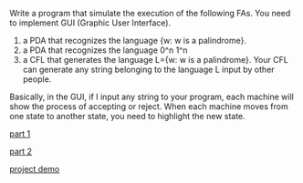 Write a program that simulate the execution of the following FAs. You need to implement GUI (Graphic User Interface).

1) a PDA that recognizes the language {w: w is a palindrome}.
2) a PDA that recognizes the language 0^n 1^n
3) a CFL that generates the language L={w: w is a palindrome}. Your CFL can generate any string belonging to the language L input by other people.

Basically, in the GUI, if I input any string to your program, each machine will show the process of accepting or reject. When each machine moves from one state to another state, you need to highlight the new state.

[part 1](https://www.youtube.com/watch?v=nWSIvIiMkmg&feature=youtu.be)
 
[part 2](https://www.youtube.com/watch?v=RkB72JMVjkc&feature=youtu.be)
 
[project demo]()
 
